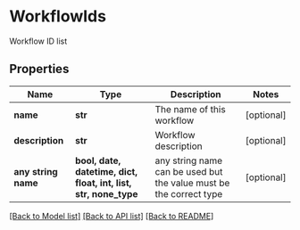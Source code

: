 # WorkflowIds

Workflow ID list

## Properties
Name | Type | Description | Notes
------------ | ------------- | ------------- | -------------
**name** | **str** | The name of this workflow | [optional] 
**description** | **str** | Workflow description | [optional] 
**any string name** | **bool, date, datetime, dict, float, int, list, str, none_type** | any string name can be used but the value must be the correct type | [optional]

[[Back to Model list]](../README.md#documentation-for-models) [[Back to API list]](../README.md#documentation-for-api-endpoints) [[Back to README]](../README.md)


